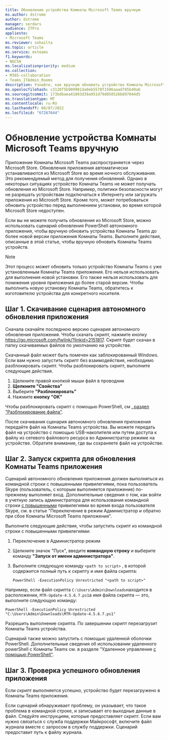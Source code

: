 ```yaml
---
title: Обновление устройства Комнаты Microsoft Teams вручную
ms.author: dstrome
author: dstrome
manager: serdars
audience: ITPro
appliesto:
- Microsoft Teams
ms.reviewer: sohailta
ms.topic: article
ms.service: msteams
f1.keywords:
- NOCSH
ms.localizationpriority: medium
ms.collection:
- M365-collaboration
- Teams_ITAdmin_Rooms
description: Узнайте, как вручную обновить устройство Комнаты Microsoft Teams до определенной версии.
ms.openlocfilehash: c3128f5b909901da0eb5578f1586aaad785b49a6
ms.sourcegitcommit: 173bdbaea41893d39a951d79d050526b897044d5
ms.translationtype: MT
ms.contentlocale: ru-RU
ms.lasthandoff: 08/07/2022
ms.locfileid: "67267644"
---
```

# <a name="manually-update-a-microsoft-teams-rooms-device"></a>Обновление устройства Комнаты Microsoft Teams вручную

Приложение Комнаты Microsoft Teams распространяется через Microsoft Store. Обновления приложения автоматически устанавливаются из Microsoft Store во время ночного обслуживания. Это рекомендуемый метод для получения обновлений. Однако в некоторых ситуациях устройство Комнаты Teams не может получать обновления из Microsoft Store. Например, политики безопасности могут не разрешать устройствам подключаться к Интернету или загружать приложения из Microsoft Store. Кроме того, может потребоваться обновить устройство перед выполнением установки, во время которой Microsoft Store недоступен.

Если вы не можете получить обновления из Microsoft Store, можно использовать сценарий обновления PowerShell автономного приложения, чтобы вручную обновить устройства Комнаты Teams до более новой версии приложения Комнаты Teams. Выполните действия, описанные в этой статье, чтобы вручную обновить Комнаты Teams устройств.

> [!NOTE]
> Этот процесс может обновить только устройство Комнаты Teams с уже установленным Комнаты Teams приложения. Его нельзя использовать для выполнения новой установки. Его также нельзя использовать для понижения уровня приложения до более старой версии. Чтобы выполнить новую установку Комнаты Teams, обратитесь к изготовителю устройства для конкретного носителя.

## <a name="step-1-download-the-offline-app-update-script"></a>Шаг 1. Скачивание сценария автономного обновления приложения

Сначала скачайте последнюю версию сценария автономного обновления приложения. Чтобы скачать скрипт, нажмите кнопку <https://go.microsoft.com/fwlink/?linkid=2151817>. Скрипт будет скачан в папку скачиваемых файлов по умолчанию на устройстве.

Скачанный файл может быть помечен как заблокированный Windows. Если вам нужно запустить скрипт без взаимодействия, необходимо разблокировать скрипт. Чтобы разблокировать скрипт, выполните следующие действия.

1. Щелкните правой кнопкой мыши файл в проводник
2. **Щелкните "Свойства"**
3. Выберите **"Разблокировать"**
4. Нажмите **кнопку "ОК"**

Чтобы разблокировать скрипт с помощью PowerShell, см [. раздел "Разблокирование файла"](/powershell/module/microsoft.powershell.utility/unblock-file?view=powershell-7.1).

После скачивания сценария автономного обновления приложения передайте файл на Комнаты Teams устройства. Вы можете передать файл на устройство с помощью USB-накопителя или путем доступа к файлу из сетевого файлового ресурса во Администратор режиме на устройстве. Обратите внимание, где вы сохраняете файл на устройстве.

## <a name="step-2-run-the-script-to-update-the-teams-rooms-app"></a>Шаг 2. Запуск скрипта для обновления Комнаты Teams приложения

Сценарий автономного обновления приложения должен выполняться из командной строки с повышенными привилегиями, пока пользователь Skype (пользователь, с которым выполняется приложение) по-прежнему выполняет вход. Дополнительные сведения о том, как войти в учетную запись администратора для использования командной строки [с повышенными](rooms-operations.md#switching-to-admin-mode-and-back-when-the-microsoft-teams-rooms-app-crashes) привилегиями во время входа пользователя Skype, см. в статье "Переключение в режим Администратор и обратно при сбое Комнаты Microsoft Teams приложения".

Выполните следующие действия, чтобы запустить скрипт из командной строки с повышенными привилегиями:

1. Переключение в Администратор режим
2. Щелкните значок "Пуск", введите **командную строку** и выберите команду **"Запуск от имени администратора"**.
3. Выполните следующую команду `<path to script>` , в которой содержится полный путь к скрипту и имя файла скрипта:

    ```console
    PowerShell -ExecutionPolicy Unrestricted "<path to script>"
    ```

Например, если файл скрипта `C:\Users\Admin\Downloads`находится в расположении, `MTR-Update-4.5.6.7.ps1`а имя файла скрипта — это, выполните следующую команду:

```console
PowerShell -ExecutionPolicy Unrestricted "C:\Users\Admin\Downloads\MTR-Update-4.5.6.7.ps1"
```

Разрешить выполнение скрипта. По завершении скрипт перезагрузит Комнаты Teams устройства.

Сценарий также можно запустить с помощью удаленной оболочки PowerShell. Дополнительные сведения об использовании удаленного powerShell с Комнаты Teams см. в разделе "Удаленное управление [с помощью PowerShell"](rooms-operations.md#remote-management-using-powershell).

## <a name="step-3-verify-the-app-has-been-updated-successfully"></a>Шаг 3. Проверка успешного обновления приложения

Если скрипт выполняется успешно, устройство будет перезагружено в Комнаты Teams приложения.

Если сценарий обнаруживает проблему, он указывает, что такое проблема в командной строке, и записывает его выходные данные в файл. Следуйте инструкциям, которые предоставляет скрипт. Если вам нужно связаться с служба поддержки Майкрософт, включите файл журнала вместе с запросом в службу поддержки. Сценарий предоставит путь к файлу журнала.
